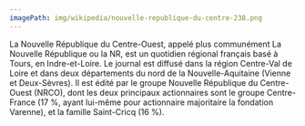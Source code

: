 ```yaml
---
imagePath: img/wikipedia/nouvelle-republique-du-centre-238.png
---
```


La Nouvelle République du Centre-Ouest, appelé plus communément La Nouvelle République ou la NR, est un quotidien régional français basé à Tours, en Indre-et-Loire. Le journal est diffusé dans la région Centre-Val de Loire et dans deux départements du nord de la Nouvelle-Aquitaine (Vienne et Deux-Sèvres).
Il est édité par le groupe Nouvelle République du Centre-Ouest (NRCO), dont les deux principaux actionnaires sont le groupe Centre-France (17 %, ayant lui-même pour actionnaire majoritaire la fondation Varenne), et la famille Saint-Cricq (16 %).

